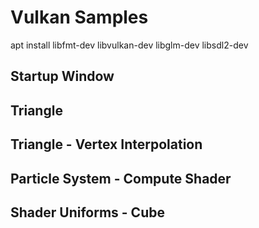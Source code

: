 # Vulkan Samples #


apt install libfmt-dev libvulkan-dev libglm-dev libsdl2-dev

## Startup Window ##

## Triangle ## 


## Triangle - Vertex Interpolation ##

## Particle System - Compute Shader ##

##  Shader Uniforms - Cube ##
